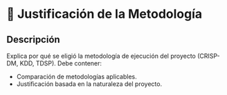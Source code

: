 # 📜 Justificación de la Metodología
## Descripción
Explica por qué se eligió la metodología de ejecución del proyecto (CRISP-DM, KDD, TDSP).
Debe contener:
- Comparación de metodologías aplicables.
- Justificación basada en la naturaleza del proyecto.

